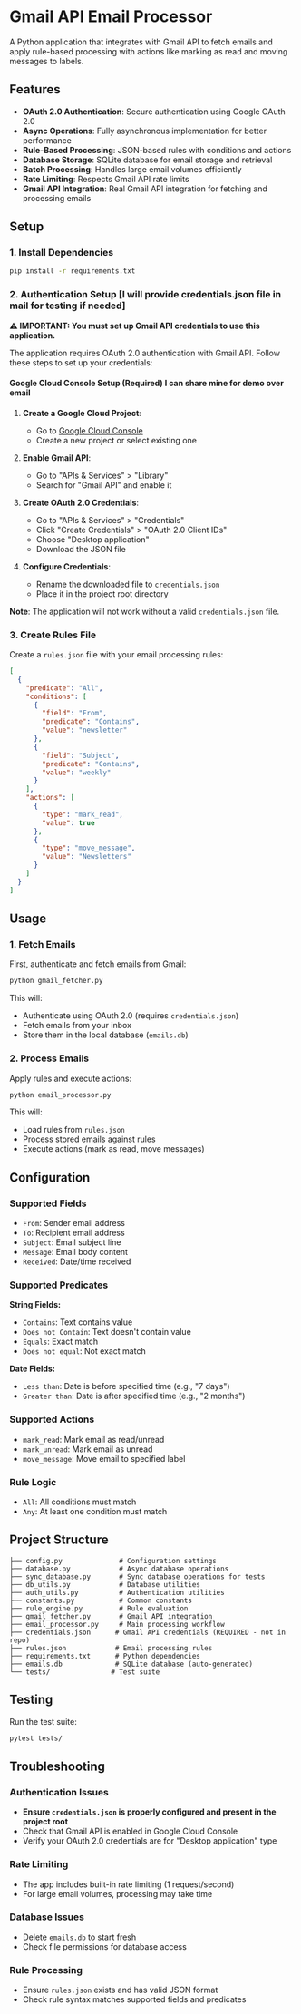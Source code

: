 # Gmail API Email Processor

A Python application that integrates with Gmail API to fetch emails and apply rule-based processing with actions like marking as read and moving messages to labels.

## Features

- **OAuth 2.0 Authentication**: Secure authentication using Google OAuth 2.0
- **Async Operations**: Fully asynchronous implementation for better performance
- **Rule-Based Processing**: JSON-based rules with conditions and actions
- **Database Storage**: SQLite database for email storage and retrieval
- **Batch Processing**: Handles large email volumes efficiently
- **Rate Limiting**: Respects Gmail API rate limits
- **Gmail API Integration**: Real Gmail API integration for fetching and processing emails

## Setup

### 1. Install Dependencies

```bash
pip install -r requirements.txt
```

### 2. Authentication Setup [I will provide credentials.json file in mail for testing if needed]

**⚠️ IMPORTANT: You must set up Gmail API credentials to use this application.**

The application requires OAuth 2.0 authentication with Gmail API. Follow these steps to set up your credentials:

#### **Google Cloud Console Setup (Required)** I can share mine for demo over email

1. **Create a Google Cloud Project**:
   - Go to [Google Cloud Console](https://console.cloud.google.com/)
   - Create a new project or select existing one

2. **Enable Gmail API**:
   - Go to "APIs & Services" > "Library"
   - Search for "Gmail API" and enable it

3. **Create OAuth 2.0 Credentials**:
   - Go to "APIs & Services" > "Credentials"
   - Click "Create Credentials" > "OAuth 2.0 Client IDs"
   - Choose "Desktop application"
   - Download the JSON file

4. **Configure Credentials**:
   - Rename the downloaded file to `credentials.json`
   - Place it in the project root directory

**Note**: The application will not work without a valid `credentials.json` file.

### 3. Create Rules File

Create a `rules.json` file with your email processing rules:

```json
[
  {
    "predicate": "All",
    "conditions": [
      {
        "field": "From",
        "predicate": "Contains",
        "value": "newsletter"
      },
      {
        "field": "Subject",
        "predicate": "Contains",
        "value": "weekly"
      }
    ],
    "actions": [
      {
        "type": "mark_read",
        "value": true
      },
      {
        "type": "move_message",
        "value": "Newsletters"
      }
    ]
  }
]
```

## Usage

### 1. Fetch Emails

First, authenticate and fetch emails from Gmail:

```bash
python gmail_fetcher.py
```

This will:
- Authenticate using OAuth 2.0 (requires `credentials.json`)
- Fetch emails from your inbox
- Store them in the local database (`emails.db`)

### 2. Process Emails

Apply rules and execute actions:

```bash
python email_processor.py
```

This will:
- Load rules from `rules.json`
- Process stored emails against rules
- Execute actions (mark as read, move messages)


## Configuration

### Supported Fields
- `From`: Sender email address
- `To`: Recipient email address  
- `Subject`: Email subject line
- `Message`: Email body content
- `Received`: Date/time received

### Supported Predicates

**String Fields:**
- `Contains`: Text contains value
- `Does not Contain`: Text doesn't contain value
- `Equals`: Exact match
- `Does not equal`: Not exact match

**Date Fields:**
- `Less than`: Date is before specified time (e.g., "7 days")
- `Greater than`: Date is after specified time (e.g., "2 months")

### Supported Actions
- `mark_read`: Mark email as read/unread
- `mark_unread`: Mark email as unread
- `move_message`: Move email to specified label

### Rule Logic
- `All`: All conditions must match
- `Any`: At least one condition must match

## Project Structure

```
├── config.py              # Configuration settings
├── database.py            # Async database operations
├── sync_database.py       # Sync database operations for tests
├── db_utils.py            # Database utilities
├── auth_utils.py          # Authentication utilities
├── constants.py           # Common constants
├── rule_engine.py         # Rule evaluation
├── gmail_fetcher.py       # Gmail API integration
├── email_processor.py     # Main processing workflow
├── credentials.json      # Gmail API credentials (REQUIRED - not in repo)
├── rules.json            # Email processing rules
├── requirements.txt      # Python dependencies
├── emails.db             # SQLite database (auto-generated)
└── tests/               # Test suite
```

## Testing

Run the test suite:

```bash
pytest tests/
```


## Troubleshooting

### Authentication Issues
- **Ensure `credentials.json` is properly configured and present in the project root**
- Check that Gmail API is enabled in Google Cloud Console
- Verify your OAuth 2.0 credentials are for "Desktop application" type


### Rate Limiting
- The app includes built-in rate limiting (1 request/second)
- For large email volumes, processing may take time

### Database Issues
- Delete `emails.db` to start fresh
- Check file permissions for database access

### Rule Processing
- Ensure `rules.json` exists and has valid JSON format
- Check rule syntax matches supported fields and predicates

